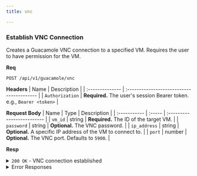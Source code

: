 ```yaml
---
title: vnc

---
```


### Establish VNC Connection

Creates a Guacamole VNC connection to a specified VM. Requires the user to have permission for the VM.

**Req**
```
POST /api/v1/guacamole/vnc
```

**Headers**
| Name            | Description                               |
| :-------------- | :---------------------------------------- |
| `Authorization` | **Required.** The user's session Bearer token. e.g., `Bearer <token>` |

**Request Body**
| Name         | Type   | Description                |
| :----------- | :----- | :------------------------- |
| `vm_id`      | string | **Required.** The ID of the target VM. |
| `password`   | string | **Optional.** The VNC password. |
| `ip_address` | string | **Optional.** A specific IP address of the VM to connect to. |
| `port`       | number | **Optional.** The VNC port. Defaults to `5900`. |

**Resp**
<details>
<summary><code>200 OK</code> - VNC connection established</summary>

```json
{
  "code": 200,
  "message": "VNC connection established",
  "data": {
    "connection_id": "vnc-60d...-167...",
    "protocol": "vnc",
    "status": "active",
    "created_at": "2025-09-01T12:08:38.000Z",
    "expires_at": "2025-09-01T16:08:38.000Z",
    "target_ip": "192.168.1.102",
    "available_ips": ["192.168.1.102"],
    "direct_url": "[https://guacamole.example.com/#/client/c2...-...?token=ABCD](https://guacamole.example.com/#/client/c2...-...?token=ABCD)..."
  }
}
```
</details>
<details>
<summary>Error Responses</summary>

Supports `400 Bad Request`, `401 Unauthorized`, `403 Forbidden`, `404 Not Found`, and `503 Service Unavailable` similar to the SSH endpoint.
</details>